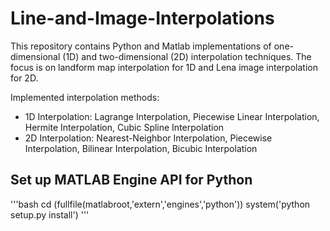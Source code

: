 # Line-and-Image-Interpolations

This repository contains Python and Matlab implementations of one-dimensional (1D) and two-dimensional (2D) interpolation techniques. The focus is on landform map interpolation for 1D and Lena image interpolation for 2D.

Implemented interpolation methods:
- 1D Interpolation: Lagrange Interpolation, Piecewise Linear Interpolation, Hermite Interpolation, Cubic Spline Interpolation
- 2D Interpolation: Nearest-Neighbor Interpolation, Piecewise Interpolation, Bilinear Interpolation, Bicubic Interpolation

## Set up MATLAB Engine API for Python
'''bash
cd (fullfile(matlabroot,'extern','engines','python'))
system('python setup.py install')
'''